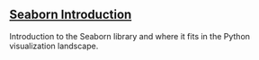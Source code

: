 ## [Seaborn Introduction](https://campus.datacamp.com/courses/intermediate-data-visualization-with-seaborn/seaborn-introduction)

Introduction to the Seaborn library and where it fits in the Python visualization landscape.

<br>

